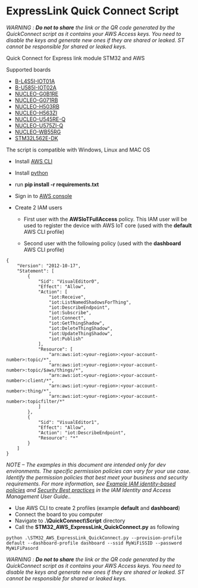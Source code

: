 # ExpressLink Quick Connect Script

_WARNING : **Do not to share** the link or the QR code generated by the QuickConnect script as it contains your AWS Access keys. You need to disable the keys and generate new ones if they are shared or leaked. ST cannot be responsible for shared or leaked keys._

Quick Connect for Express link module STM32 and AWS

Supported boards
   * <a href="https://www.st.com/en/evaluation-tools/b-l4s5i-iot01a.html" target="_blank">B-L4S5I-IOT01A</a>
   * <a href="https://www.st.com/en/evaluation-tools/b-u585i-iot02a.html" target="_blank">B-U585I-IOT02A</a>
   * <a href="https://www.st.com/en/evaluation-tools/nucleo-g0b1re.html" target="_blank">NUCLEO-G0B1RE</a>
   * <a href="https://www.st.com/en/evaluation-tools/nucleo-g071rb.html" target="_blank">NUCLEO-G071RB</a>
   * <a href="https://www.st.com/en/evaluation-tools/nucleo-h503rb.html" target="_blank">NUCLEO-H503RB</a>
   * <a href="https://www.st.com/en/evaluation-tools/nucleo-h563zi.html" target="_blank">NUCLEO-H563ZI</a>
   * <a href="https://www.st.com/en/evaluation-tools/nucleo-u545re-q.html" target="_blank">NUCLEO-U545RE-Q</a>
   * <a href="https://www.st.com/en/evaluation-tools/nucleo-u575zi-q.html" target="_blank">NUCLEO-U575ZI-Q</a>
   * <a href="https://www.st.com/en/evaluation-tools/nucleo-wb55rg.html" target="_blank">NUCLEO-WB55RG</a>
   * <a href="https://www.st.com/en/evaluation-tools/stm32l562e-dk.html" target="_blank">STM32L562E-DK</a> 

The script is compatible with Windows, Linux and MAC OS

* Install [AWS CLI](https://aws.amazon.com/cli/)
* Install [python](https://www.python.org/downloads/)
* run **pip install -r requirements.txt**

* Sign in to [AWS console](https://console.aws.amazon.com/console/home)
* Create 2 IAM users
    * First user with the **AWSIoTFullAccess** policy. This IAM user will be used to register the device with AWS IoT core (used with the **default** AWS CLI profile)
    
    * Second user with the following policy (used with the **dashboard** AWS CLI profile)

```
{
    "Version": "2012-10-17",
    "Statement": [
        {
            "Sid": "VisualEditor0",
            "Effect": "Allow",
            "Action": [
                "iot:Receive",
                "iot:ListNamedShadowsForThing",
                "iot:DescribeEndpoint",
                "iot:Subscribe",
                "iot:Connect",
                "iot:GetThingShadow",
                "iot:DeleteThingShadow",
                "iot:UpdateThingShadow",
                "iot:Publish"
            ],
            "Resource": [
                "arn:aws:iot:<your-region>:<your-account-number>:topic/*",
                "arn:aws:iot:<your-region>:<your-account-number>:topic/$aws/things/*",
                "arn:aws:iot:<your-region>:<your-account-number>:client/*",
                "arn:aws:iot:<your-region>:<your-account-number>:thing/*",
                "arn:aws:iot:<your-region>:<your-account-number>:topicfilter/*"
            ]
        },
        {
            "Sid": "VisualEditor1",
            "Effect": "Allow",
            "Action": "iot:DescribeEndpoint",
            "Resource": "*"
        }
    ]
}
```

_NOTE – The examples in this document are intended only for dev environments. The specific permission policies can vary for your use case. Identify the permission policies that best meet your business and security requirements. For more information, see [Example IAM identity-based policies](https://docs.aws.amazon.com/IAM/latest/UserGuide/access_policies_examples.html) and [Security Best practices](https://docs.aws.amazon.com/IAM/latest/UserGuide/IAMBestPracticesAndUseCases.html) in the IAM Identity and Access Management User Guide.._

* Use AWS CLI to create 2 profiles (example **default** and **dashboard**)
* Connect the board to you computer
* Navigate to **.\QuickConnect\Script** directory
* Call the **STM32_AWS_ExpressLink_QuickConnect.py** as following

```
python .\STM32_AWS_ExpressLink_QuickConnect.py --provision-profile default --dashboard-profile dashboard --ssid MyWiFiSSID --password MyWiFiPasord
```

_WARNING : **Do not to share** the link or the QR code generated by the QuickConnect script as it contains your AWS Access keys. You need to disable the keys and generate new ones if they are shared or leaked. ST cannot be responsible for shared or leaked keys._